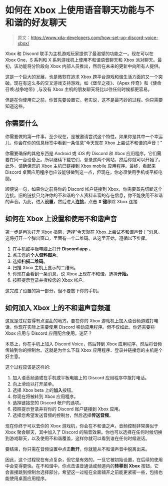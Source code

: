 # 如何在 Xbox 上使用语音聊天功能与不和谐的好友聊天

> 原文：<https://www.xda-developers.com/how-set-up-discord-voice-xbox/>

Xbox 和 Discord 联手为主机游戏玩家提供了最渴望的功能之一。现在可以在 Xbox One、S 系列和 X 系列游戏机上使用不和谐语音聊天和 Xbox 派对聊天。最初，该功能将分阶段向 Xbox 内部人员推出，然后在未来的更新中向所有人提供。

这是一个巨大的发展，也是微软在追求 Xbox 跨平台游戏和谐生活方面的又一个突破。现在有这么多的交叉游戏支持游戏，如《堡垒之夜》、《Apex 传奇》和《使命召唤:战争地带》,与没有 Xbox 主机的朋友聊天将比以往任何时候都更容易。

但是在你使用它之前，你首先要设置它。老实说，这不是最巧妙的过程。你只需要知道这些。

## 你需要什么

你需要做的第一件事，至少现在，是被邀请尝试这个特性。如果你是其中一个幸运儿，你会在你的信息标签中看到一条信息“今天就在 Xbox 上尝试不和谐的声音！”

你需要确保的其他东西是 Android 或 iOS 的 Discord 和 Xbox 应用程序，它们需要在同一台设备上。所以继续下载它们，登录这两个网站，然后你就可以开始了。此外，请确保您的 Xbox 主机已链接到 Xbox mobile 应用程序。最终，看起来 Discord 桌面应用程序也应该能够做到这一点，但现在，你必须使用手机或平板电脑。

顺便说一句，如果你之前将你的 Discord 帐户链接到 Xbox，你需要首先切断这个连接。旧的链接只允许你的不和谐的个人资料丰富的存在信息，你不能使用不和谐的声音。为此，进入**设置**，然后进入**连接**，点击 **X 键**移除 Xbox 连接

## 如何在 Xbox 上设置和使用不和谐声音

第一步是再次打开 Xbox 指南，选择“今天就在 Xbox 上尝试不和谐声音！”消息。这将打开一个弹出窗口，里面有一个二维码。从这里开始，遵循以下步骤。

1.  在手机或平板电脑上打开 **Discord app** 。
2.  点击您的**个人资料图片**。
3.  选择**扫描二维码**。
4.  扫描 Xbox 主机上显示的二维码。
5.  你现在会看到一条消息，说 Xbox 上现在不和谐。选择**开始。**
6.  按照提示登录并授权您的 Xbox 帐户。

这完成了设置的第一部分，但不要放下你的手机。

## 如何加入 Xbox 上的不和谐声音频道

这就是过程变得有点混乱的地方。要在你的 Xbox 游戏机上加入语音频道或打电话，你现在实际上需要使用 Discord 移动应用程序。但不仅如此，你还需要将 Xbox 应用与 Discord 应用配合使用。迷茫？

本质上，你在手机上加入 Discord Voice，然后转到 Xbox 应用程序，然后将音频传输到你的控制台。这就是为什么下载 Xbox 应用程序、登录并链接您的主机是个好主意。

这个过程应该是这样的:

1.  加入语音频道或在手机或平板电脑上的 Discord 应用程序中拨打电话。
2.  向上滑动以打开菜单。
3.  选择 Xbox beta 上的**加入**按钮。
4.  你现在将被转到 Xbox 应用程序。
5.  选择链接您的 Discord 帐户的选项。
6.  按照提示登录并将你的 Discord 账户链接到 Xbox 应用。
7.  选择您希望发送音频的控制台，然后选择**传送音频**。

现在你终于可以去你的 Xbox 游戏机，你会在不和谐之声。音频控制非常类似于 Xbox 聚会聊天，其中加入了 Discord 的隔音效果。你也可以选择在任何时候切换到游戏聊天，以及使用不和谐覆盖，这样你就可以看到谁在任何时候说话。

要结束，你只需在音频设置中点击**断开**，你就能从不和谐声音中脱离出来。

因此，这个过程现在有点复杂，但它是有效的，一旦它被初始设置，在后续的使用中会变得更快。在不和谐中，你点击语音通话或频道内的**转移到 Xbox** 按钮，它会直接跳到控制台选择部分。希望这一过程在全面铺开之前能更紧密一些，包括也能使用桌面应用程序。